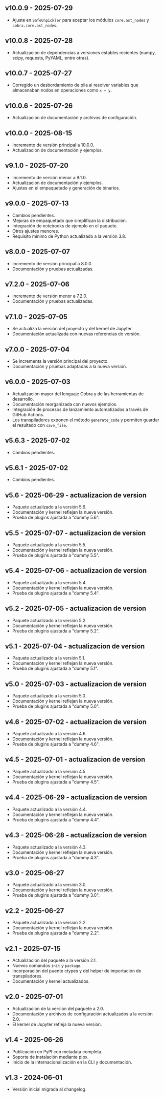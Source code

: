 ## v10.0.9 - 2025-07-29
- Ajuste en `SafeUnpickler` para aceptar los módulos `core.ast_nodes` y `cobra.core.ast_nodes`.

## v10.0.8 - 2025-07-28
- Actualización de dependencias a versiones estables recientes (numpy, scipy, requests, PyYAML, entre otras).

## v10.0.7 - 2025-07-27
- Corregido un desbordamiento de pila al resolver variables que almacenaban
  nodos en operaciones como ``x + y``.

## v10.0.6 - 2025-07-26
- Actualización de documentación y archivos de configuración.

## v10.0.0 - 2025-08-15
- Incremento de versión principal a 10.0.0.
- Actualización de documentación y ejemplos.

## v9.1.0 - 2025-07-20
- Incremento de versión menor a 9.1.0.
- Actualización de documentación y ejemplos.
- Ajustes en el empaquetado y generación de binarios.

## v9.0.0 - 2025-07-13
- Cambios pendientes.
- Mejoras de empaquetado que simplifican la distribución.
- Integración de notebooks de ejemplo en el paquete.
- Otros ajustes menores.
- Requisito mínimo de Python actualizado a la versión 3.8.

## v8.0.0 - 2025-07-07
- Incremento de versión principal a 8.0.0.
- Documentación y pruebas actualizadas.

## v7.2.0 - 2025-07-06
- Incremento de versión menor a 7.2.0.
- Documentación y pruebas actualizadas.

## v7.1.0 - 2025-07-05
- Se actualiza la versión del proyecto y del kernel de Jupyter.
- Documentación actualizada con nuevas referencias de versión.

## v7.0.0 - 2025-07-04
- Se incrementa la versión principal del proyecto.
- Documentación y pruebas adaptadas a la nueva versión.

## v6.0.0 - 2025-07-03
- Actualización mayor del lenguaje Cobra y de las herramientas de desarrollo.
- Documentación reorganizada con nuevos ejemplos.
- Integración de procesos de lanzamiento automatizados a través de GitHub Actions.
- Los transpiladores exponen el método `generate_code` y permiten guardar el resultado con `save_file`.

## v5.6.3 - 2025-07-02
- Cambios pendientes.

## v5.6.1 - 2025-07-02
- Cambios pendientes.

## v5.6 - 2025-06-29 - actualizacion de version
- Paquete actualizado a la versión 5.6.
- Documentación y kernel reflejan la nueva versión.
- Prueba de plugins ajustada a "dummy 5.6".

## v5.5 - 2025-07-07 - actualizacion de version
- Paquete actualizado a la versión 5.5.
- Documentación y kernel reflejan la nueva versión.
- Prueba de plugins ajustada a "dummy 5.5".

## v5.4 - 2025-07-06 - actualizacion de version
- Paquete actualizado a la versión 5.4.
- Documentación y kernel reflejan la nueva versión.
- Prueba de plugins ajustada a "dummy 5.4".

## v5.2 - 2025-07-05 - actualizacion de version
- Paquete actualizado a la versión 5.2.
- Documentación y kernel reflejan la nueva versión.
- Prueba de plugins ajustada a "dummy 5.2".

## v5.1 - 2025-07-04 - actualizacion de version
- Paquete actualizado a la versión 5.1.
- Documentación y kernel reflejan la nueva versión.
- Prueba de plugins ajustada a "dummy 5.1".

## v5.0 - 2025-07-03 - actualizacion de version
- Paquete actualizado a la versión 5.0.
- Documentación y kernel reflejan la nueva versión.
- Prueba de plugins ajustada a "dummy 5.0".

## v4.6 - 2025-07-02 - actualizacion de version
- Paquete actualizado a la versión 4.6.
- Documentación y kernel reflejan la nueva versión.
- Prueba de plugins ajustada a "dummy 4.6".

## v4.5 - 2025-07-01 - actualizacion de version
- Paquete actualizado a la versión 4.5.
- Documentación y kernel reflejan la nueva versión.
- Prueba de plugins ajustada a "dummy 4.5".

## v4.4 - 2025-06-29 - actualizacion de version
- Paquete actualizado a la versión 4.4.
- Documentación y kernel reflejan la nueva versión.
- Prueba de plugins ajustada a "dummy 4.4".

## v4.3 - 2025-06-28 - actualizacion de version
- Paquete actualizado a la versión 4.3.
- Documentación y kernel reflejan la nueva versión.
- Prueba de plugins ajustada a "dummy 4.3".

## v3.0 - 2025-06-27
- Paquete actualizado a la versión 3.0.
- Documentación y kernel reflejan la nueva versión.
- Prueba de plugins ajustada a "dummy 3.0".

## v2.2 - 2025-06-27
- Paquete actualizado a la versión 2.2.
- Documentación y kernel reflejan la nueva versión.
- Prueba de plugins ajustada a "dummy 2.2".

## v2.1 - 2025-07-15
- Actualización del paquete a la versión 2.1.
- Nuevos comandos `init` y `package`.
- Incorporación del puente ctypes y del helper de importación de transpiladores.
- Documentación y kernel actualizados.

## v2.0 - 2025-07-01
- Actualización de la versión del paquete a 2.0.
- Documentación y archivos de configuración actualizados a la versión 2.0.
- El kernel de Jupyter refleja la nueva versión.

## v1.4 - 2025-06-26
- Publicación en PyPI con metadata completa.
- Soporte de instalación mediante pipx.
- Inicio de la internacionalización en la CLI y documentación.

## v1.3 - 2024-06-01
- Versión inicial migrada al changelog.
